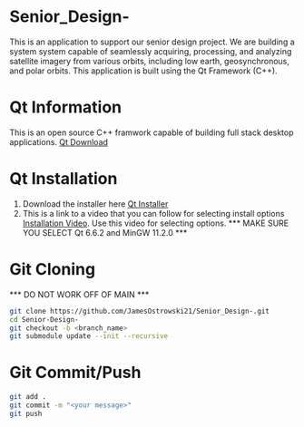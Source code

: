 # Senior_Design-
This is an application to support our senior design project. We are building a system system capable of seamlessly acquiring, processing, and analyzing satellite imagery from various orbits, including low earth, geosynchronous, and polar orbits. This application is built using the Qt Framework (C++). 

# Qt Information
This is an open source C++ framwork capable of building full stack desktop applications. 
[Qt Download](https://www.qt.io/download-open-source) 

# Qt Installation
1. Download the installer here [Qt Installer](https://www.qt.io/download-qt-installer-oss?hsCtaTracking=99d9dd4f-5681-48d2-b096-470725510d34%7C074ddad0-fdef-4e53-8aa8-5e8a876d6ab4)
2. This is a link to a video that you can follow for selecting install options [Installation Video](https://www.youtube.com/watch?v=Aw7gozXQE4c&t=264s). Use this video for selecting options. 
*** MAKE SURE YOU SELECT Qt 6.6.2 and MinGW 11.2.0 ***

# Git Cloning 
*** DO NOT WORK OFF OF MAIN ***

```sh
git clone https://github.com/JamesOstrowski21/Senior_Design-.git
cd Senior-Design-
git checkout -b <branch_name>
git submodule update --init --recursive
```

# Git Commit/Push

```sh
git add .
git commit -m "<your message>"
git push
```

